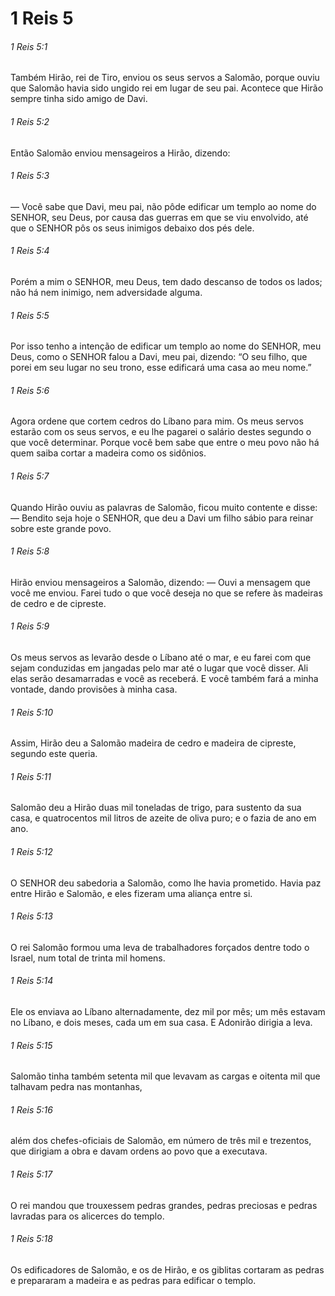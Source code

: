 # 1 Reis 5

###### 1 Reis 5:1

Também Hirão, rei de Tiro, enviou os seus servos a Salomão, porque ouviu que Salomão havia sido ungido rei em lugar de seu pai. Acontece que Hirão sempre tinha sido amigo de Davi.

###### 1 Reis 5:2

Então Salomão enviou mensageiros a Hirão, dizendo:

###### 1 Reis 5:3

— Você sabe que Davi, meu pai, não pôde edificar um templo ao nome do SENHOR, seu Deus, por causa das guerras em que se viu envolvido, até que o SENHOR pôs os seus inimigos debaixo dos pés dele.

###### 1 Reis 5:4

Porém a mim o SENHOR, meu Deus, tem dado descanso de todos os lados; não há nem inimigo, nem adversidade alguma.

###### 1 Reis 5:5

Por isso tenho a intenção de edificar um templo ao nome do SENHOR, meu Deus, como o SENHOR falou a Davi, meu pai, dizendo: “O seu filho, que porei em seu lugar no seu trono, esse edificará uma casa ao meu nome.”

###### 1 Reis 5:6

Agora ordene que cortem cedros do Líbano para mim. Os meus servos estarão com os seus servos, e eu lhe pagarei o salário destes segundo o que você determinar. Porque você bem sabe que entre o meu povo não há quem saiba cortar a madeira como os sidônios.

###### 1 Reis 5:7

Quando Hirão ouviu as palavras de Salomão, ficou muito contente e disse: — Bendito seja hoje o SENHOR, que deu a Davi um filho sábio para reinar sobre este grande povo.

###### 1 Reis 5:8

Hirão enviou mensageiros a Salomão, dizendo: — Ouvi a mensagem que você me enviou. Farei tudo o que você deseja no que se refere às madeiras de cedro e de cipreste.

###### 1 Reis 5:9

Os meus servos as levarão desde o Líbano até o mar, e eu farei com que sejam conduzidas em jangadas pelo mar até o lugar que você disser. Ali elas serão desamarradas e você as receberá. E você também fará a minha vontade, dando provisões à minha casa.

###### 1 Reis 5:10

Assim, Hirão deu a Salomão madeira de cedro e madeira de cipreste, segundo este queria.

###### 1 Reis 5:11

Salomão deu a Hirão duas mil toneladas de trigo, para sustento da sua casa, e quatrocentos mil litros de azeite de oliva puro; e o fazia de ano em ano.

###### 1 Reis 5:12

O SENHOR deu sabedoria a Salomão, como lhe havia prometido. Havia paz entre Hirão e Salomão, e eles fizeram uma aliança entre si.

###### 1 Reis 5:13

O rei Salomão formou uma leva de trabalhadores forçados dentre todo o Israel, num total de trinta mil homens.

###### 1 Reis 5:14

Ele os enviava ao Líbano alternadamente, dez mil por mês; um mês estavam no Líbano, e dois meses, cada um em sua casa. E Adonirão dirigia a leva.

###### 1 Reis 5:15

Salomão tinha também setenta mil que levavam as cargas e oitenta mil que talhavam pedra nas montanhas,

###### 1 Reis 5:16

além dos chefes-oficiais de Salomão, em número de três mil e trezentos, que dirigiam a obra e davam ordens ao povo que a executava.

###### 1 Reis 5:17

O rei mandou que trouxessem pedras grandes, pedras preciosas e pedras lavradas para os alicerces do templo.

###### 1 Reis 5:18

Os edificadores de Salomão, e os de Hirão, e os giblitas cortaram as pedras e prepararam a madeira e as pedras para edificar o templo.

